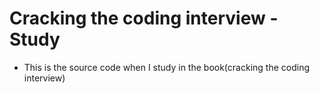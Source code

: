 # Cracking the coding interview - Study

* This is the source code when I study in the book(cracking the coding interview)
